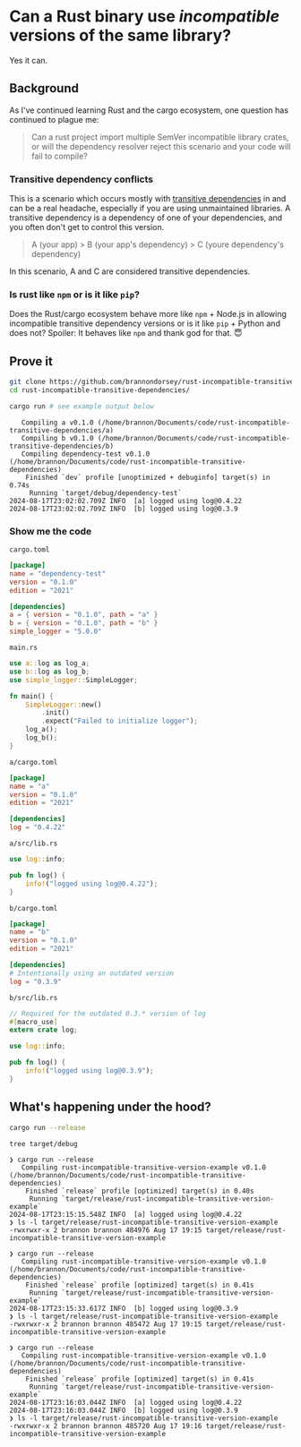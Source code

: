 # Can a Rust binary use _incompatible_ versions of the same library?

Yes it can.

## Background

As I've continued learning Rust and the cargo ecosystem, one question has continued to plague me:

> Can a rust project import multiple SemVer incompatible library crates, or will the dependency resolver reject this scenario and your code will fail to compile?

### Transitive dependency conflicts

This is a scenario which occurs mostly with [transitive dependencies](https://en.wikipedia.org/wiki/Transitive_dependency) in and can be a real headache, especially if you are using unmaintained libraries. A transitive dependency is a dependency of one of your dependencies, and you often don't get to control this version.

> A (your app) > B (your app's dependency) > C (youre dependency's dependency)

In this scenario, A and C are considered transitive dependencies.

### Is rust like `npm` or is it like `pip`?

Does the Rust/cargo ecosystem behave more like `npm` + Node.js in allowing incompatible transitive dependency versions or is it like `pip` + Python and does not? Spoiler: It behaves like `npm` and thank god for that. 😇

## Prove it

```bash
git clone https://github.com/brannondorsey/rust-incompatible-transitive-dependencies
cd rust-incompatible-transitive-dependencies/

cargo run # see example output below
```

```plain
   Compiling a v0.1.0 (/home/brannon/Documents/code/rust-incompatible-transitive-dependencies/a)
   Compiling b v0.1.0 (/home/brannon/Documents/code/rust-incompatible-transitive-dependencies/b)
   Compiling dependency-test v0.1.0 (/home/brannon/Documents/code/rust-incompatible-transitive-dependencies)
    Finished `dev` profile [unoptimized + debuginfo] target(s) in 0.74s
     Running `target/debug/dependency-test`
2024-08-17T23:02:02.709Z INFO  [a] logged using log@0.4.22
2024-08-17T23:02:02.709Z INFO  [b] logged using log@0.3.9
```

### Show me the code

`cargo.toml`

```toml
[package]
name = "dependency-test"
version = "0.1.0"
edition = "2021"

[dependencies]
a = { version = "0.1.0", path = "a" }
b = { version = "0.1.0", path = "b" }
simple_logger = "5.0.0"
```

`main.rs`

```rust
use a::log as log_a;
use b::log as log_b;
use simple_logger::SimpleLogger;

fn main() {
    SimpleLogger::new()
        .init()
        .expect("Failed to initialize logger");
    log_a();
    log_b();
}
```

`a/cargo.toml`

```toml
[package]
name = "a"
version = "0.1.0"
edition = "2021"

[dependencies]
log = "0.4.22"
```

`a/src/lib.rs`

```rust
use log::info;

pub fn log() {
    info!("logged using log@0.4.22");
}
```

`b/cargo.toml`

```toml
[package]
name = "b"
version = "0.1.0"
edition = "2021"

[dependencies]
# Intentionally using an outdated version
log = "0.3.9"
```

`b/src/lib.rs`

```rust
// Required for the outdated 0.3.* version of log
#[macro_use]
extern crate log;

use log::info;

pub fn log() {
    info!("logged using log@0.3.9");
}
```

## What's happening under the hood?

```bash
cargo run --release

tree target/debug
```

```plain
❯ cargo run --release
   Compiling rust-incompatible-transitive-version-example v0.1.0 (/home/brannon/Documents/code/rust-incompatible-transitive-dependencies)
    Finished `release` profile [optimized] target(s) in 0.40s
     Running `target/release/rust-incompatible-transitive-version-example`
2024-08-17T23:15:15.548Z INFO  [a] logged using log@0.4.22
❯ ls -l target/release/rust-incompatible-transitive-version-example
-rwxrwxr-x 2 brannon brannon 484976 Aug 17 19:15 target/release/rust-incompatible-transitive-version-example

❯ cargo run --release
   Compiling rust-incompatible-transitive-version-example v0.1.0 (/home/brannon/Documents/code/rust-incompatible-transitive-dependencies)
    Finished `release` profile [optimized] target(s) in 0.41s
     Running `target/release/rust-incompatible-transitive-version-example`
2024-08-17T23:15:33.617Z INFO  [b] logged using log@0.3.9
❯ ls -l target/release/rust-incompatible-transitive-version-example
-rwxrwxr-x 2 brannon brannon 485472 Aug 17 19:15 target/release/rust-incompatible-transitive-version-example

❯ cargo run --release
   Compiling rust-incompatible-transitive-version-example v0.1.0 (/home/brannon/Documents/code/rust-incompatible-transitive-dependencies)
    Finished `release` profile [optimized] target(s) in 0.41s
     Running `target/release/rust-incompatible-transitive-version-example`
2024-08-17T23:16:03.044Z INFO  [a] logged using log@0.4.22
2024-08-17T23:16:03.044Z INFO  [b] logged using log@0.3.9
❯ ls -l target/release/rust-incompatible-transitive-version-example
-rwxrwxr-x 2 brannon brannon 485720 Aug 17 19:16 target/release/rust-incompatible-transitive-version-example
```
